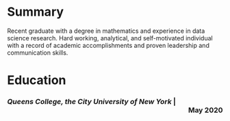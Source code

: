 # Summary
Recent graduate with a degree in mathematics and experience in data science research. Hard working, analytical, and self-motivated individual with a record of academic accomplishments and proven leadership and communication skills.

# Education
### _**Queens College**, the City University of New York_ | <div style="text-align: right"> May 2020 </div>
